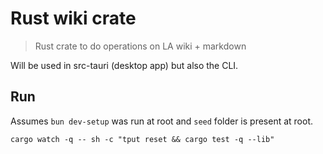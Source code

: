 # Rust wiki crate

> Rust crate to do operations on LA wiki + markdown

Will be used in src-tauri (desktop app) but also the CLI.

## Run

Assumes `bun dev-setup` was run at root and `seed` folder is present at root.

```
cargo watch -q -- sh -c "tput reset && cargo test -q --lib"
```

